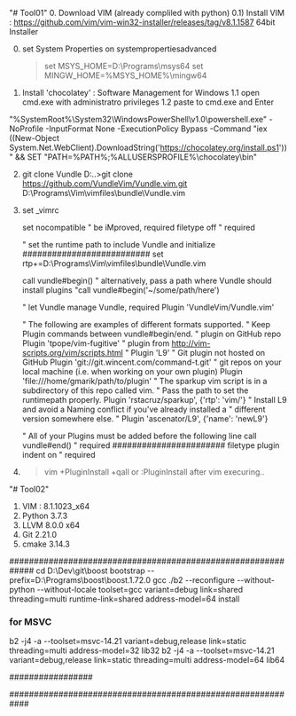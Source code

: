 "# Tool01"
0. Download VIM (already compliled with python)
 0.1) Install VIM : https://github.com/vim/vim-win32-installer/releases/tag/v8.1.1587 64bit Installer

0. set System  Properties on systempropertiesadvanced
   >set MSYS_HOME=D:\Programs\msys64
   >set MINGW_HOME=%MSYS_HOME%\mingw64

1. Install 'chocolatey'  : Software Management for Windows
  1.1 open cmd.exe with administratro privileges
  1.2 paste to cmd.exe and Enter

  "%SystemRoot%\System32\WindowsPowerShell\v1.0\powershell.exe" -NoProfile -InputFormat None -ExecutionPolicy Bypass
  -Command "iex ((New-Object System.Net.WebClient).DownloadString('https://chocolatey.org/install.ps1'))" && SET
  "PATH=%PATH%;%ALLUSERSPROFILE%\chocolatey\bin"

2. git clone Vundle
	D:\..>git clone https://github.com/VundleVim/Vundle.vim.git D:\Programs\Vim\vimfiles\bundle\Vundle.vim

3. set _vimrc
  
   set nocompatible              " be iMproved, required
   filetype off                  " required

   " set the runtime path to include Vundle and initialize
##########################
   set rtp+=D:\Programs\Vim\vimfiles\bundle\Vundle.vim

   call vundle#begin()
   " alternatively, pass a path where Vundle should install plugins
   "call vundle#begin('~/some/path/here')

   " let Vundle manage Vundle, required
   Plugin 'VundleVim/Vundle.vim'

   " The following are examples of different formats supported.
   " Keep Plugin commands between vundle#begin/end.
   " plugin on GitHub repo
   Plugin 'tpope/vim-fugitive'
   " plugin from http://vim-scripts.org/vim/scripts.html
   " Plugin 'L9'
   " Git plugin not hosted on GitHub
   Plugin 'git://git.wincent.com/command-t.git'
   " git repos on your local machine (i.e. when working on your own plugin)
   Plugin 'file:///home/gmarik/path/to/plugin'
   " The sparkup vim script is in a subdirectory of this repo called vim.
   " Pass the path to set the runtimepath properly.
   Plugin 'rstacruz/sparkup', {'rtp': 'vim/'}
   " Install L9 and avoid a Naming conflict if you've already installed a
   " different version somewhere else.
   " Plugin 'ascenator/L9', {'name': 'newL9'}

   " All of your Plugins must be added before the following line
   call vundle#end()            " required
#######################
   filetype plugin indent on    " required

4. >vim +PluginInstall +qall
   or :PluginInstall after vim execuring..

"# Tool02" 

1. VIM : 8.1.1023_x64
2. Python 3.7.3
3. LLVM 8.0.0 x64
4. Git 2.21.0
5. cmake 3.14.3


#############################################################
cd D:\Dev\git\boost
bootstrap --prefix=D:\Programs\boost\boost.1.72.0 gcc
./b2 --reconfigure --without-python --without-locale toolset=gcc variant=debug link=shared threading=multi runtime-link=shared address-model=64 install



### for MSVC ###
b2 -j4 -a --toolset=msvc-14.21 variant=debug,release link=static threading=multi address-model=32 lib32
b2 -j4 -a --toolset=msvc-14.21 variant=debug,release link=static threading=multi address-model=64 lib64

#################

############################################################
